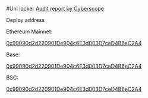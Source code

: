 #Uni locker 
[Audit report by Cyberscope](https://github.com/cyberscope-io/audits/blob/main/11-rocket/locker.pdf)


Deploy address

Ethereum Mainnet:

[0x99090d2d220901De904c6E3d003D7ceD4B6eC2A4](https://etherscan.io/address/0x99090d2d220901De904c6E3d003D7ceD4B6eC2A4#code)

Base: 

[0x99090d2d220901De904c6E3d003D7ceD4B6eC2A4](https://basescan.org/address/0x99090d2d220901De904c6E3d003D7ceD4B6eC2A4#code)

BSC:

[0x99090d2d220901De904c6E3d003D7ceD4B6eC2A4](https://bscscan.com/address/0x99090d2d220901De904c6E3d003D7ceD4B6eC2A4#code)


